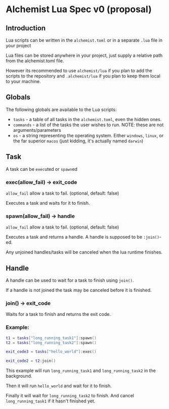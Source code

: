 # Alchemist Lua Spec v0 (proposal)

## Introduction

Lua scripts can be written in the `alchemist.toml` or in a separate `.lua` file in your project

Lua files can be stored anywhere in your project, just supply a relative path from the alchemist.toml file.

However its recommended to use `alchemist/lua` if you plan to add the scripts to the repository and `.alchemist/lua` if you plan to keep them local to your machine.

## Globals

The following globals are available to the Lua scripts:
- `tasks` - a table of all tasks in the `alchemist.toml`, even the hidden ones.
- `commands` - a list of the tasks the user wishes to run. NOTE: these are not arguments/parameters
- `os` - a string representing the operating system. Either `windows`, `linux`, or the far superior `macos` (just kidding, it's actually named `darwin`)


## Task

A task can be `exec`uted or `spawn`ed

### exec(allow_fail) -> exit_code

`allow_fail` allow a task to fail. (optional, default: false)

Executes a task and waits for it to finish.

### spawn(allow_fail) -> handle

`allow_fail` allow a task to fail. (optional, default: false)

Executes a task and returns a handle. A handle is supposed to be `:join()`-ed.

Any unjoined handles/tasks will be canceled when the lua runtime finishes.

## Handle

A handle can be used to wait for a task to finish using `join()`.

If a handle is not joined the task may be canceled before it is finished.

### join() -> exit_code

Waits for a task to finish and returns the exit code.

### Example:

```lua
t1 = tasks["long_running_task1"]:spawn()
t2 = tasks["long_running_task2"]:spawn()

exit_code3 = tasks["hello_world"]:exec()

exit_code2 = t2:join()
```

This example will run `long_running_task1` and `long_running_task2` in the background.

Then it will run `hello_world` and wait for it to finish.

Finally it will wait for `long_running_task2` to finish. And cancel `long_running_task1` if it hasn't finished yet.
